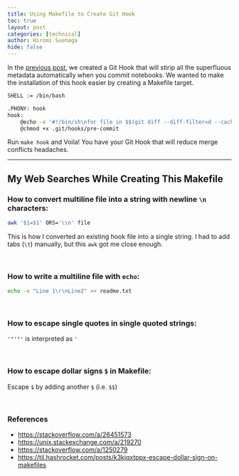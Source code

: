 ```yaml
---
title: Using Makefile to Create Git Hook
toc: true
layout: post
categories: [technical]
author: Hiromi Suenaga
hide: false
---
```


In the [previous post](https://blog.problemsolversguild.com/technical/2022/02/05/GitHook_to_clean_notebook.html), we created a Git Hook that will stirip all the superfluous metadata automatically when you commit notebooks. We wanted to make the installation of this hook easier by creating a Makefile target.


```bash
SHELL := /bin/bash

.PHONY: hook
hook: 
	@echo -e '#!/bin/sh\nfor file in $$(git diff --diff-filter=d --cached --name-only | grep -E '"'"'\.ipynb$$'"'"')\ndo\n\tjupyter nbconvert --ClearOutputPreprocessor.enabled=True --inplace "$$file"\n\tgit add "$$file"\ndone\n'  > .git/hooks/pre-commit
	@chmod +x .git/hooks/pre-commit
```


Run `make hook` and Voila! You have your Git Hook that will reduce merge conflicts headaches.

---

## My Web Searches While Creating This Makefile

### How to convert multiline file into a string with newline `\n` characters:
```bash
awk '$1=$1' ORS='\\n' file
```
This is how I converted an existing hook file into a single string. I had to add tabs (`\t`) manually, but this `awk` got me close enough. 

<br />

### How to write a multiline file with `echo`:
```bash
echo -e "Line 1\r\nLine2" >> readme.txt
```

<br />

### How to escape single quotes in single quoted strings:
 `'"'"'` is interpreted as `'`

<br />

### How to escape dollar signs `$` in Makefile:
Escape `$` by adding another `$` (i.e. `$$`)

<br />

### References
- https://stackoverflow.com/a/26451573
- https://unix.stackexchange.com/a/219270
- https://stackoverflow.com/a/1250279  
- https://til.hashrocket.com/posts/k3kjqxtppx-escape-dollar-sign-on-makefiles 
   